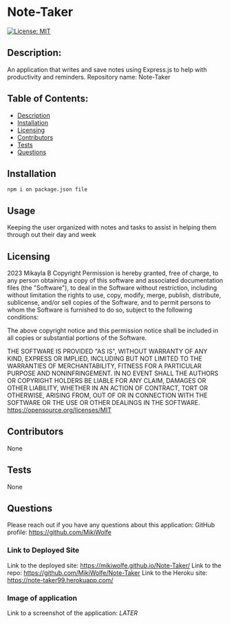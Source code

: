 # Note-Taker
[![License: MIT](https://img.shields.io/badge/License-MIT-yellow.svg)](https://opensource.org/licenses/MIT)
## Description: 
An application that writes and save notes using Express.js to help with productivity and reminders. 
Repository name: Note-Taker

## Table of Contents:
* [Description](#description)
* [Installation](#installation)
* [Licensing](#licensing)
* [Contributors](#contributors)
* [Tests](#tests)
* [Questions](#questions)

## Installation 
```npm i on package.json file```
## Usage
Keeping the user organized with notes and tasks to assist in helping them through out their day and week 
## Licensing
2023 Mikayla B
Copyright Permission is hereby granted, free of charge, 
to any person obtaining a copy of this software and associated documentation files (the "Software"), to deal in 
the Software without restriction, including without limitation the rights to use, copy, modify, merge, publish, 
distribute, sublicense, and/or sell 
copies of the Software, and to permit persons to whom the Software is furnished to do so, 
subject to the following conditions:

The above copyright notice and this permission notice shall be included in all copies or substantial 
portions of the Software.

THE SOFTWARE IS PROVIDED "AS IS", WITHOUT WARRANTY OF ANY KIND, EXPRESS OR IMPLIED, INCLUDING BUT NOT LIMITED TO 
THE WARRANTIES OF MERCHANTABILITY, FITNESS FOR A PARTICULAR PURPOSE AND NONINFRINGEMENT. IN NO EVENT SHALL THE 
AUTHORS OR COPYRIGHT HOLDERS BE LIABLE FOR ANY CLAIM, DAMAGES OR OTHER LIABILITY, WHETHER IN AN ACTION OF CONTRACT, 
TORT OR OTHERWISE, ARISING FROM, OUT OF OR IN CONNECTION WITH THE SOFTWARE OR THE USE OR OTHER DEALINGS IN THE 
SOFTWARE.
https://opensource.org/licenses/MIT
## Contributors
None
## Tests
None
## Questions
Please reach out if you have any questions about this application:
GitHub profile: https://github.com/MikiWolfe

### Link to Deployed Site
Link to the deployed site: https://mikiwolfe.github.io/Note-Taker/
Link to the repo: https://github.com/MikiWolfe/Note-Taker
Link to the Heroku site: https://note-taker99.herokuapp.com/

### Image of application
Link to a screenshot of the application: *LATER*
